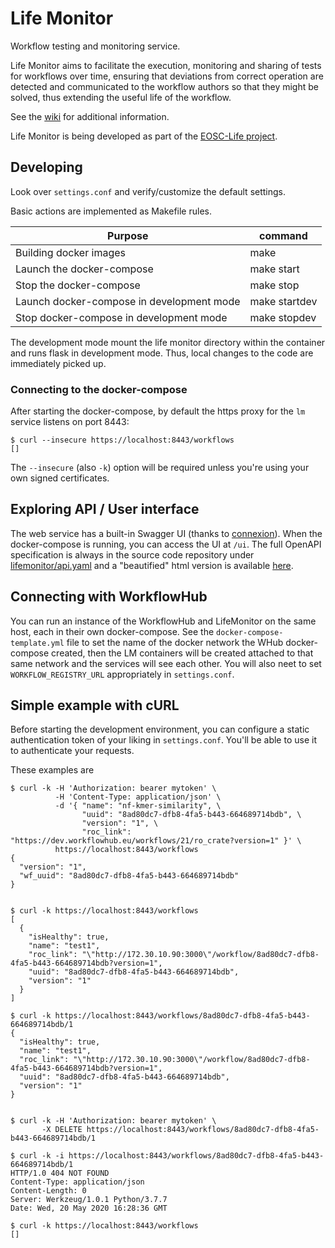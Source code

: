 # Life Monitor

Workflow testing and monitoring service.

Life Monitor aims to facilitate the execution, monitoring and sharing of tests
for workflows over time, ensuring that deviations from correct operation are
detected and communicated to the workflow authors so that they might be
solved, thus extending the useful life of the workflow.

See the [wiki](https://github.com/crs4/life_monitor/wiki) for additional information.

Life Monitor is being developed as part of the [EOSC-Life project](https://www.eosc-life.eu/).


## Developing

Look over `settings.conf` and verify/customize the default settings.

Basic actions are implemented as Makefile rules.

| Purpose | command |
|---------|---------|
| Building docker images | make |
| Launch the docker-compose | make start |
| Stop the docker-compose | make stop |
| Launch docker-compose in development mode | make startdev |
| Stop docker-compose in development mode | make stopdev |

The development mode mount the life monitor directory within the container and
runs flask in development mode.  Thus, local changes to the code are immediately
picked up.


### Connecting to the docker-compose

After starting the docker-compose, by default the https proxy for the `lm`
service listens on port 8443:

    $ curl --insecure https://localhost:8443/workflows
    []


The `--insecure` (also `-k`) option will be required unless you're using your own signed
certificates.


## Exploring API / User interface

The web service has a built-in Swagger UI (thanks to
[connexion](https://connexion.readthedocs.io/en/latest/)).  When the
docker-compose is running, you can access the UI at `/ui`.  The full OpenAPI
specification is always in the source code repository under
[lifemonitor/api.yaml](lifemonitor/api.yaml) and a "beautified" html version is
available [here](https://crs4.github.io/life_monitor/).


## Connecting with WorkflowHub

You can run an instance of the WorkflowHub and LifeMonitor on the same host,
each in their own docker-compose.  See the `docker-compose-template.yml` file to
set the name of the docker network the WHub docker-compose created, then the LM
containers will be created attached to that same network and the services will
see each other.  You will also neet to set `WORKFLOW_REGISTRY_URL` appropriately
in `settings.conf`.


## Simple example with cURL

Before starting the development environment, you can configure a static
authentication token of your liking in `settings.conf`.  You'll be able to use
it to authenticate your requests.

These examples are 
```
$ curl -k -H 'Authorization: bearer mytoken' \
          -H 'Content-Type: application/json' \
          -d '{ "name": "nf-kmer-similarity", \
                "uuid": "8ad80dc7-dfb8-4fa5-b443-664689714bdb", \
                "version": "1", \
                "roc_link": "https://dev.workflowhub.eu/workflows/21/ro_crate?version=1" }' \
          https://localhost:8443/workflows
{
  "version": "1",
  "wf_uuid": "8ad80dc7-dfb8-4fa5-b443-664689714bdb"
}


$ curl -k https://localhost:8443/workflows
[
  {
    "isHealthy": true,
    "name": "test1",
    "roc_link": "\"http://172.30.10.90:3000\"/workflow/8ad80dc7-dfb8-4fa5-b443-664689714bdb?version=1",
    "uuid": "8ad80dc7-dfb8-4fa5-b443-664689714bdb",
    "version": "1"
  }
]

$ curl -k https://localhost:8443/workflows/8ad80dc7-dfb8-4fa5-b443-664689714bdb/1
{
  "isHealthy": true,
  "name": "test1",
  "roc_link": "\"http://172.30.10.90:3000\"/workflow/8ad80dc7-dfb8-4fa5-b443-664689714bdb?version=1",
  "uuid": "8ad80dc7-dfb8-4fa5-b443-664689714bdb",
  "version": "1"
}


$ curl -k -H 'Authorization: bearer mytoken' \
       -X DELETE https://localhost:8443/workflows/8ad80dc7-dfb8-4fa5-b443-664689714bdb/1

$ curl -k -i https://localhost:8443/workflows/8ad80dc7-dfb8-4fa5-b443-664689714bdb/1
HTTP/1.0 404 NOT FOUND
Content-Type: application/json
Content-Length: 0
Server: Werkzeug/1.0.1 Python/3.7.7
Date: Wed, 20 May 2020 16:28:36 GMT

$ curl -k https://localhost:8443/workflows
[]
 
```

